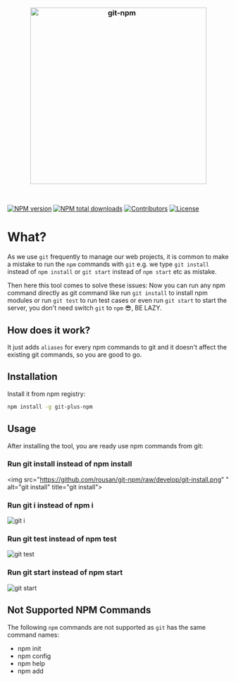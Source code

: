 <h3 align="center">
  <br/>
  <br/>
  <a href="https://github.com/rousan/git-npm">
    <img src="https://github.com/rousan/git-npm/raw/develop/logo.png" width="400" alt="git-npm" title="git-npm">
  </a>
</h3>
<br>

[![NPM version](https://img.shields.io/npm/v/git-npm)](https://www.npmjs.com/package/git-plus-npm)
[![NPM total downloads](https://img.shields.io/npm/dt/git-npm)](https://www.npmjs.com/package/git-plus-npm)
[![Contributors](https://img.shields.io/github/contributors/rousan/git-npm)](https://github.com/rousan/git-npm/graphs/contributors)
[![License](https://img.shields.io/github/license/rousan/git-npm)](https://github.com/rousan/git-npm/blob/master/LICENSE)

# What?

As we use `git` frequently to manage our web projects, it is common to make a mistake to run the `npm` commands with `git` e.g. we type
`git install` instead of `npm install` or `git start` instead of `npm start` etc as mistake.

Then here this tool comes to solve these issues: Now you can run any npm command directly as git command like run `git install` to install npm modules
or run `git test` to run test cases or even run `git start` to start the server, you don't need switch `git` to `npm` 😎, BE LAZY.

## How does it work?

It just adds `aliases` for every npm commands to git and it doesn't affect the existing git commands, so you are good to go.

## Installation

Install it from npm registry:

```bash
npm install -g git-plus-npm
```

## Usage

After installing the tool, you are ready use npm commands from git:

### Run git install instead of npm install

<img src="https://github.com/rousan/git-npm/raw/develop/git-install.png" " alt="git install" title="git install">

### Run git i instead of npm i

<img src="https://github.com/rousan/git-npm/raw/develop/git-i.png" alt="git i" title="git i">

### Run git test instead of npm test

<img src="https://github.com/rousan/git-npm/raw/develop/git-test.png" alt="git test" title="git test">

### Run git start instead of npm start

<img src="https://github.com/rousan/git-npm/raw/develop/git-start.png" alt="git start" title="git start">


## Not Supported NPM Commands

The following `npm` commands are not supported as `git` has the same command names:

* npm init
* npm config
* npm help
* npm add